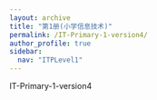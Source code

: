 ```yaml
---
layout: archive
title: "第1册(小学信息技术)"
permalink: /IT-Primary-1-version4/
author_profile: true
sidebar:
  nav: "ITPLevel1"
---
```


IT-Primary-1-version4
